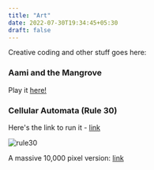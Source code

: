```yaml
---
title: "Art"
date: 2022-07-30T19:34:45+05:30
draft: false 
---
```

Creative coding and other stuff goes here:

### Aami and the Mangrove
Play it [here!](/aatm/index.html)

### Cellular Automata (Rule 30)
Here's the link to run it - [link](/p5/r30/index.html)

![rule30](/rule30.png)

A massive 10,000 pixel version: [link](/hugerule30.png)
